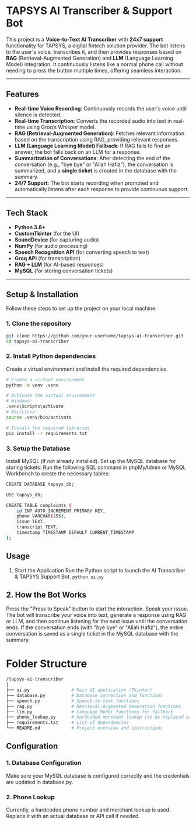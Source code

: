 # TAPSYS AI Transcriber & Support Bot

This project is a **Voice-to-Text AI Transcriber** with **24x7 support** functionality for TAPSYS, a digital fintech solution provider. The bot listens to the user's voice, transcribes it, and then provides responses based on **RAG** (Retrieval-Augmented Generation) and **LLM** (Language Learning Model) integration. It continuously listens like a normal phone call without needing to press the button multiple times, offering seamless interaction.

---

## Features

- **Real-time Voice Recording**: Continuously records the user's voice until silence is detected.
- **Real-time Transcription**: Converts the recorded audio into text in real-time using Groq’s Whisper model.
- **RAG (Retrieval-Augmented Generation)**: Fetches relevant information based on the transcription using RAG, providing relevant responses.
- **LLM (Language Learning Model) Fallback**: If RAG fails to find an answer, the bot falls back on an LLM for a response.
- **Summarization of Conversations**: After detecting the end of the conversation (e.g., "bye bye" or "Allah Hafiz"), the conversation is summarized, and a **single ticket** is created in the database with the summary.
- **24/7 Support**: The bot starts recording when prompted and automatically listens after each response to provide continuous support.

---

## Tech Stack

- **Python 3.8+**
- **CustomTkinter** (for the UI)
- **SoundDevice** (for capturing audio)
- **NumPy** (for audio processing)
- **Speech Recognition API** (for converting speech to text)
- **Groq API** (for transcription)
- **RAG + LLM** (for AI-based responses)
- **MySQL** (for storing conversation tickets)

---

## Setup & Installation

Follow these steps to set up the project on your local machine:

### 1. Clone the repository

```bash
git clone https://github.com/your-username/tapsys-ai-transcriber.git
cd tapsys-ai-transcriber
```


### 2. Install Python dependencies
Create a virtual environment and install the required dependencies.

```bash
# Create a virtual environment
python -m venv .venv

# Activate the virtual environment
# Windows:
.venv\Scripts\activate
# Mac/Linux:
source .venv/bin/activate

# Install the required libraries
pip install -r requirements.txt
```

### 3. Setup the Database
Install MySQL (if not already installed).
Set up the MySQL database for storing tickets:
Run the following SQL command in phpMyAdmin or MySQL Workbench to create the necessary tables:

```bash
CREATE DATABASE tapsys_db;

USE tapsys_db;

CREATE TABLE complaints (
    id INT AUTO_INCREMENT PRIMARY KEY,
    phone VARCHAR(255),
    issue TEXT,
    transcript TEXT,
    timestamp TIMESTAMP DEFAULT CURRENT_TIMESTAMP
);
```

## Usage
1. Start the Application
Run the Python script to launch the AI Transcriber & TAPSYS Support Bot.
`python ui.py`

## 2. How the Bot Works
Press the "Press to Speak" button to start the interaction.
Speak your issue.
The bot will transcribe your voice into text, generate a response using RAG or LLM, and then continue listening for the next issue until the conversation ends.
If the conversation ends (with "bye bye" or "Allah Hafiz"), the entire conversation is saved as a single ticket in the MySQL database with the summary.

# Folder Structure

```bash
/tapsys-ai-transcriber
│
├── ui.py                # Main UI application (Tkinter)
├── database.py          # Database connection and functions
├── speech.py            # Speech-to-text functions
├── rag.py               # Retrieval-Augmented Generation functions
├── llm.py               # Language Model functions for fallback
├── phone_lookup.py      # Hardcoded merchant lookup (to be replaced with real DB)
├── requirements.txt     # List of dependencies
└── README.md            # Project overview and instructions
```

## Configuration
### 1. Database Configuration
Make sure your MySQL database is configured correctly and the credentials are updated in database.py.

### 2. Phone Lookup
Currently, a hardcoded phone number and merchant lookup is used. Replace it with an actual database or API call if needed.
